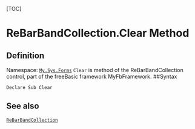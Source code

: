 [TOC]
# ReBarBandCollection.Clear Method

## Definition
Namespace: [`My.Sys.Forms`](My.Sys.Forms.md)
`Clear` is method of the ReBarBandCollection control, part of the freeBasic framework MyFbFramework.
##Syntax
```freeBasic
Declare Sub Clear
```

## See also
[`ReBarBandCollection`](ReBarBandCollection.md)
